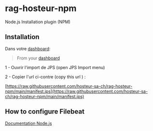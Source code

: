 # rag-hosteur-npm
Node.js Installation plugin (NPM)

## Installation

Dans votre [dashboard](https://app.rag-control.hosteur.com/): 
>From your [dashboard](https://app.rag-control.hosteur.com/)

1 - Ouvrir l'import de JPS (open JPS Import menu)

2 - Copier l'url ci-contre (copy this url ) : 

[https://raw.githubusercontent.com/hosteur-sa-ch/rag-hosteur-npm/main/manifest.jps](https://raw.githubusercontent.com/hosteur-sa-ch/rag-hosteur-npm/main/manifest.jps)

## How to configure Filebeat 

[Documentation Node.js](https://github.com/nodesource/distributions#rpminstall)